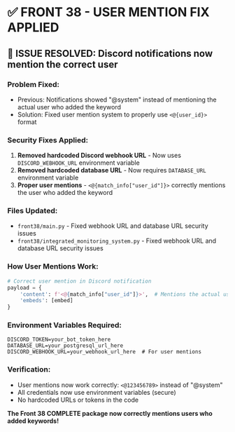 # ✅ FRONT 38 - USER MENTION FIX APPLIED

## 🎯 ISSUE RESOLVED: Discord notifications now mention the correct user

### **Problem Fixed:**
- Previous: Notifications showed "@system" instead of mentioning the actual user who added the keyword
- Solution: Fixed user mention system to properly use `<@{user_id}>` format

### **Security Fixes Applied:**
1. **Removed hardcoded Discord webhook URL** - Now uses `DISCORD_WEBHOOK_URL` environment variable
2. **Removed hardcoded database URL** - Now requires `DATABASE_URL` environment variable
3. **Proper user mentions** - `<@{match_info["user_id"]}>` correctly mentions the user who added the keyword

### **Files Updated:**
- `front38/main.py` - Fixed webhook URL and database URL security issues
- `front38/integrated_monitoring_system.py` - Fixed webhook URL and database URL security issues

### **How User Mentions Work:**
```python
# Correct user mention in Discord notification
payload = {
    'content': f'<@{match_info["user_id"]}>',  # Mentions the actual user
    'embeds': [embed]
}
```

### **Environment Variables Required:**
```env
DISCORD_TOKEN=your_bot_token_here
DATABASE_URL=your_postgresql_url_here
DISCORD_WEBHOOK_URL=your_webhook_url_here  # For user mentions
```

### **Verification:**
- User mentions now work correctly: `<@123456789>` instead of "@system"
- All credentials now use environment variables (secure)
- No hardcoded URLs or tokens in the code

**The Front 38 COMPLETE package now correctly mentions users who added keywords!**